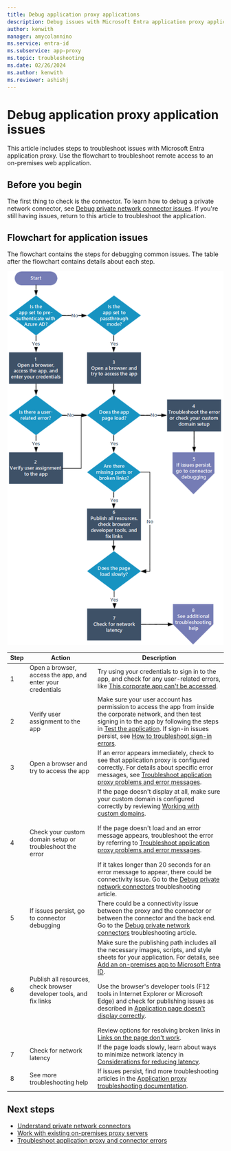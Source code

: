 ```yaml
---
title: Debug application proxy applications
description: Debug issues with Microsoft Entra application proxy applications.
author: kenwith
manager: amycolannino
ms.service: entra-id
ms.subservice: app-proxy
ms.topic: troubleshooting
ms.date: 02/26/2024
ms.author: kenwith
ms.reviewer: ashishj
---
```


# Debug application proxy application issues 

This article includes steps to troubleshoot issues with Microsoft Entra application proxy. Use the flowchart to troubleshoot remote access to an on-premises web application. 

## Before you begin

The first thing to check is the connector. To learn how to debug a private network connector, see [Debug private network connector issues](application-proxy-debug-connectors.md). If you're still having issues, return to this article to troubleshoot the application.  

## Flowchart for application issues

The flowchart contains the steps for debugging common issues. The table after the flowchart contains details about each step.

![Flowchart showing steps for debugging an application](media/application-proxy-debug-apps/application-proxy-apps-debugging-flowchart.png)

| Step | Action | Description |
|---------|---------|---------|
|1 | Open a browser, access the app, and enter your credentials | Try using your credentials to sign in to the app, and check for any user-related errors, like [This corporate app can't be accessed](application-proxy-sign-in-bad-gateway-timeout-error.md). |
|2 | Verify user assignment to the app | Make sure your user account has permission to access the app from inside the corporate network, and then test signing in to the app by following the steps in [Test the application](application-proxy-add-on-premises-application.md#test-the-application). If sign-in issues persist, see [How to troubleshoot sign-in errors](~/identity/monitoring-health/concept-provisioning-logs.md?context=azure/active-directory/manage-apps/context/manage-apps-context).  |
|3 | Open a browser and try to access the app | If an error appears immediately, check to see that application proxy is configured correctly. For details about specific error messages, see [Troubleshoot application proxy problems and error messages](application-proxy-troubleshoot.md).  |
|4 | Check your custom domain setup or troubleshoot the error | If the page doesn't display at all, make sure your custom domain is configured correctly by reviewing [Working with custom domains](how-to-configure-custom-domain.md).<br></br>If the page doesn't load and an error message appears, troubleshoot the error by referring to  [Troubleshoot application proxy problems and error messages](application-proxy-troubleshoot.md). <br></br>If it takes longer than 20 seconds for an error message to appear, there could be connectivity issue. Go to the [Debug private network connectors](application-proxy-debug-connectors.md) troubleshooting article.  |
|5 | If issues persist, go to connector debugging | There could be a connectivity issue between the proxy and the connector or between the connector and the back end. Go to the [Debug private network connectors](application-proxy-debug-connectors.md) troubleshooting article. |
|6 | Publish all resources, check browser developer tools, and fix links | Make sure the publishing path includes all the necessary images, scripts, and style sheets for your application. For details, see [Add an on-premises app to Microsoft Entra ID](application-proxy-add-on-premises-application.md). <br></br>Use the browser's developer tools (F12 tools in Internet Explorer or Microsoft Edge) and check for publishing issues as described in [Application page doesn't display correctly](application-proxy-page-appearance-broken-problem.md). <br></br>Review options for resolving broken links in [Links on the page don't work](application-proxy-page-links-broken-problem.md). |
|7 | Check for network latency | If the page loads slowly, learn about ways to minimize network latency in [Considerations for reducing latency](application-proxy-network-topology.md#considerations-for-reducing-latency). | 
|8 | See more troubleshooting help | If issues persist, find more troubleshooting articles in the [Application proxy troubleshooting documentation](application-proxy-troubleshoot.md). |

## Next steps

- [Understand private network connectors](application-proxy-connectors.md)
- [Work with existing on-premises proxy servers](application-proxy-configure-connectors-with-proxy-servers.md)
- [Troubleshoot application proxy and connector errors](application-proxy-troubleshoot.md)
